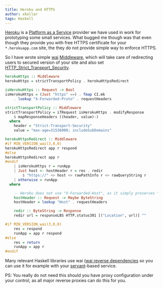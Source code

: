 ```yaml
---
title: Heroku and HTTPS
author: xkollar
tags: Haskell
---
```


[Heroku](https://www.heroku.com/) is a [Platform as a Service][wiki:PaaS] provider
we have used in work for prototyping some small services. What bugged me though was
that even though they provide you with free HTTPS certificate for your `*.herokuapp.com`
site, the they do not provide simple way to enforce HTTPS.

So I have wrote simple [wai][hackage:wai] [Middleware][hackage:wai:Middleware],
which will take care of redirecting users to secured version of your site and
also set [HTTP\_Strict\_Transport\_Security][wiki:HSTS].

``` haskell
herokuHttps :: Middleware
herokuHttps = strictTransportPolicy . herokuHttpsRedirect

isHerokuHttps :: Request -> Bool
isHerokuHttps = (Just "https" ==) . fmap CI.mk
    . lookup "X-Forwarded-Proto" . requestHeaders

strictTransportPolicy :: Middleware
strictTransportPolicy = ifRequest isHerokuHttps . modifyResponse
    $ mapResponseHeaders ((header, value):)
  where
    header = "Strict-Transport-Security"
    value = "max-age=31536000; includeSubDomains"

herokuHttpsRedirect :: Middleware
#if MIN_VERSION_wai(3,0,0)
herokuHttpsRedirect app r respond
#else
herokuHttpsRedirect app r
#endif
    | isHerokuHttps r = runApp
    | Just host <- hostHeader r = res . redir
        $ "https://" <> host <> rawPathInfo r <> rawQueryString r
    | otherwise = runApp
  where

    -- Heroku does not use "X-Forwarded-Host", as it simply preserves "Host"
    hostHeader :: Request -> Maybe ByteString
    hostHeader = lookup "Host" . requestHeaders

    redir :: ByteString -> Response
    redir url = responseLBS HTTP.status301 [("Location", url)] ""

#if MIN_VERSION_wai(3,0,0)
    res = respond
    runApp = app r respond
#else
    res = return
    runApp = app r
#endif
```

Many relevant Haskell libraries use wai ([wai reverse
dependencies][wai-reverse] so you can use it for example with your
[servant][hackage:servant]-based service.

PS: You really do not need this should you have proxy configuration under your
control, as all major reverse proxies can do this for you.

[wiki:PaaS]: https://en.wikipedia.org/wiki/Platform_as_a_service
[hackage:wai]: https://hackage.haskell.org/package/wai
[hackage:wai:Middleware]: https://hackage.haskell.org/package/wai-3.2.1.1/docs/Network-Wai.html#t:Middleware
[wiki:HSTS]: https://en.wikipedia.org/wiki/HTTP_Strict_Transport_Security
[wai-reverse]: http://packdeps.haskellers.com/reverse/wai
[hackage:servant]: https://hackage.haskell.org/package/servant-server
